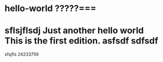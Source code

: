 # hello-world ?????===
sflsjflsdj
Just another hello world
This is the first edition.
asfsdf sdfsdf 
========
sfsjfls
24233759

